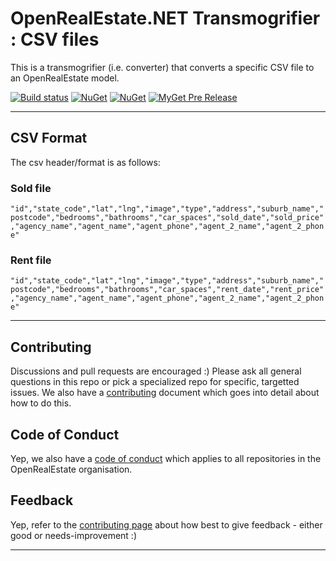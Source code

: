 

# OpenRealEstate.NET Transmogrifier : CSV files

This is a transmogrifier (i.e. converter) that converts a specific CSV file to an OpenRealEstate model.

[![Build status](https://ci.appveyor.com/api/projects/status/l23plp5rerlmq0nw/branch/master?svg=true)](https://ci.appveyor.com/project/PureKrome/openrealestate-net-transmorgrifiers-csv) [![NuGet](https://img.shields.io/nuget/v/OpenRealEstate.NET.Transmorgrifiers.CSV.svg)](https://www.nuget.org/packages/OpenRealEstate.NET.Transmorgrifiers.CSV) [![NuGet](https://img.shields.io/nuget/dt/OpenRealEstate.NET.Transmorgrifiers.CSV.svg)](https://www.nuget.org/packages/OpenRealEstate.NET.Transmorgrifiers.CSV) [![MyGet Pre Release](https://img.shields.io/myget/openrealestate-net/vpre/OpenRealEstate.NET.Transmorgrifiers.CSV.svg)]()

---

## CSV Format

The csv header/format is as follows:

### Sold file
`"id","state_code","lat","lng","image","type","address","suburb_name","postcode","bedrooms","bathrooms","car_spaces","sold_date","sold_price","agency_name","agent_name","agent_phone","agent_2_name","agent_2_phone"`

### Rent file
`"id","state_code","lat","lng","image","type","address","suburb_name","postcode","bedrooms","bathrooms","car_spaces","rent_date","rent_price","agency_name","agent_name","agent_phone","agent_2_name","agent_2_phone"`

---

## Contributing

Discussions and pull requests are encouraged :) Please ask all general questions in this repo or pick a specialized repo for specific, targetted issues. We also have a [contributing](https://github.com/OpenRealEstate/OpenRealEstate/blob/master/CONTRIBUTING.md) document which goes into detail about how to do this.

## Code of Conduct
Yep, we also have a [code of conduct](https://github.com/OpenRealEstate/OpenRealEstate/blob/master/CODE_OF_CONDUCT.md) which applies to all repositories in the OpenRealEstate organisation.

## Feedback
Yep, refer to the [contributing page](https://github.com/OpenRealEstate/OpenRealEstate/blob/master/CONTRIBUTING.md) about how best to give feedback - either good or needs-improvement :)

---
